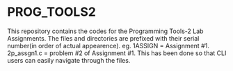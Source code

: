 # PROG_TOOLS2
This repository contains the codes for the Programming Tools-2 Lab Assignments.
The files and directories are prefixed with their serial number(in order of actual appearence).
eg. 
 1ASSIGN = Assignment \#1.
 2p_assgn1.c = problem \#2 of Assignment \#1.
This has been done so that CLI users can easily navigate through the files.

